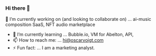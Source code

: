 ### Hi there 👋

🔭 I’m currently working on (and looking to collaborate on) ... ai-music composition SaaS, NFT audio marketplace
- 🌱 I’m currently learning ... Bubble.io, VM for Abelton, API,  
- 📫 How to reach me: ... hi@oscarvoigt.com
- ⚡ Fun fact: ... I am a marketing analyst. 

<!--
**6lyssai/6lyssai** is a ✨ _special_ ✨ repository because its `README.md` (this file) appears on your GitHub profile.

Here are some ideas to get you started:

- 🔭 I’m currently working on ...
- 🌱 I’m currently learning ...
- 👯 I’m looking to collaborate on ...
- 🤔 I’m looking for help with ...
- 💬 Ask me about ...
- 📫 How to reach me: ...
- 😄 Pronouns: ...
- ⚡ Fun fact: ...
-->
